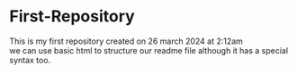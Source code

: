 # First-Repository
This is my first repository created on 26 march 2024 at 2:12am 
<br> 
we can use basic html to structure our readme file although it has a special syntax too.
